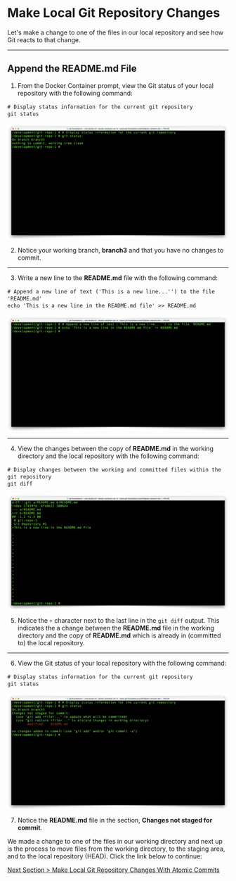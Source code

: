 # Make Local Git Repository Changes

Let's make a change to one of the files in our local repository and see how Git reacts to that change.

---

## Append the README.md File

1. From the Docker Container prompt, view the Git status of your local repository with the following command:

```shell
# Display status information for the current git repository
git status
```

![git-status-1](../images/git-status-1.png "Display the git repository status")

2. Notice your working branch, **branch3** and that you have no changes to commit.

---

3. Write a new line to the **README.md** file with the following command:

```shell
# Append a new line of text ('This is a new line...'') to the file 'README.md'
echo 'This is a new line in the README.md file' >> README.md
```

![container-echo-readme](../images/container-echo-readme.png "Add a new line of text to 'README.md'")

---

4. View the changes between the copy of **README.md** in the working directory and the local repository with the following command:

```shell
# Display changes between the working and committed files within the git repository
git diff
```

![git-diff-readme-1](../images/git-diff-readme-1.png "Display changes between the working and committed copies of 'README.md'")

5. Notice the `+` character next to the last line in the `git diff` output.  This indicates the a change between the **README.md** file in the working directory and the copy of **README.md** which is already in (committed to) the local repository.

---

6. View the Git status of your local repository with the following command:

```shell
# Display status information for the current git repository
git status
```

![git-status-2](../images/git-status-2.png "Display the git repository status")

7. Notice the **README.md** file in the section, **Changes not staged for commit**.

We made a change to one of the files in our working directory and next up is the process to move files from the working directory, to the staging area, and to the local repository (HEAD). Click the link below to continue:

[Next Section > Make Local Git Repository Changes With Atomic Commits](section_9.md "SMake Local Git Repository Changes With Atomic Commits")

